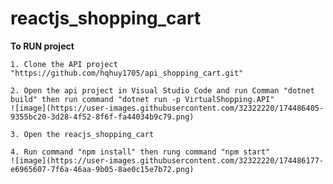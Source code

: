 # reactjs_shopping_cart

**To RUN project**

    1. Clone the API project "https://github.com/hqhuy1705/api_shopping_cart.git"
    
    2. Open the api project in Visual Studio Code and run Comman "dotnet build" then run command "dotnet run -p VirtualShopping.API"
    ![image](https://user-images.githubusercontent.com/32322220/174486405-9355bc20-3d28-4f52-8f6f-fa44034b9c79.png)
    
    3. Open the reacjs_shopping_cart
    
    4. Run command "npm install" then rung command "npm start"
    ![image](https://user-images.githubusercontent.com/32322220/174486177-e6965607-7f6a-46aa-9b05-8ae0c15e7b72.png)

